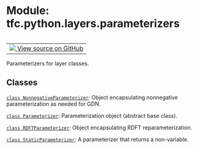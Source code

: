 <div itemscope itemtype="http://developers.google.com/ReferenceObject">
<meta itemprop="name" content="tfc.python.layers.parameterizers" />
<meta itemprop="path" content="Stable" />
</div>

# Module: tfc.python.layers.parameterizers


<table class="tfo-notebook-buttons tfo-api" align="left">

<td>
  <a target="_blank" href="https://github.com/tensorflow/compression/tree/master/tensorflow_compression/python/layers/parameterizers.py">
    <img src="https://www.tensorflow.org/images/GitHub-Mark-32px.png" />
    View source on GitHub
  </a>
</td></table>



Parameterizers for layer classes.

<!-- Placeholder for "Used in" -->


## Classes

[`class NonnegativeParameterizer`](../../../tfc/NonnegativeParameterizer.md): Object encapsulating nonnegative parameterization as needed for GDN.

[`class Parameterizer`](../../../tfc/Parameterizer.md): Parameterization object (abstract base class).

[`class RDFTParameterizer`](../../../tfc/RDFTParameterizer.md): Object encapsulating RDFT reparameterization.

[`class StaticParameterizer`](../../../tfc/StaticParameterizer.md): A parameterizer that returns a non-variable.

